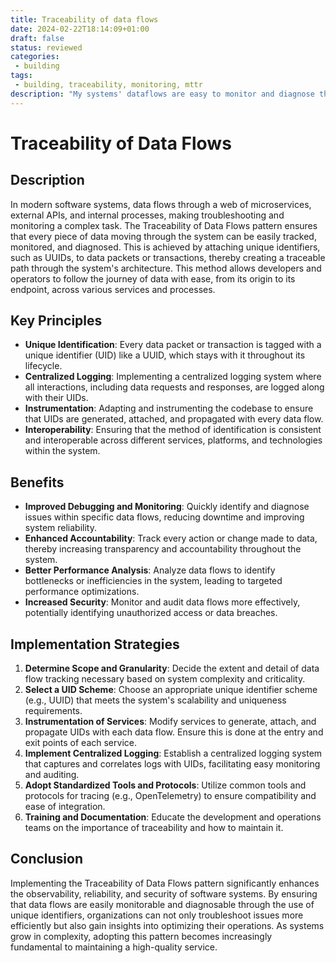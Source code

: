 ```yaml
---
title: Traceability of data flows
date: 2024-02-22T18:14:09+01:00
draft: false
status: reviewed
categories: 
 - building
tags: 
 - building, traceability, monitoring, mttr
description: "My systems' dataflows are easy to monitor and diagnose thanks to correlation (UUIDs...)​​​."
---
```


# Traceability of Data Flows

## Description

In modern software systems, data flows through a web of microservices, external APIs, and internal processes, making troubleshooting and monitoring a complex task. The Traceability of Data Flows pattern ensures that every piece of data moving through the system can be easily tracked, monitored, and diagnosed. This is achieved by attaching unique identifiers, such as UUIDs, to data packets or transactions, thereby creating a traceable path through the system's architecture. This method allows developers and operators to follow the journey of data with ease, from its origin to its endpoint, across various services and processes.

## Key Principles

- **Unique Identification**: Every data packet or transaction is tagged with a unique identifier (UID) like a UUID, which stays with it throughout its lifecycle.
- **Centralized Logging**: Implementing a centralized logging system where all interactions, including data requests and responses, are logged along with their UIDs.
- **Instrumentation**: Adapting and instrumenting the codebase to ensure that UIDs are generated, attached, and propagated with every data flow.
- **Interoperability**: Ensuring that the method of identification is consistent and interoperable across different services, platforms, and technologies within the system.

## Benefits

- **Improved Debugging and Monitoring**: Quickly identify and diagnose issues within specific data flows, reducing downtime and improving system reliability.
- **Enhanced Accountability**: Track every action or change made to data, thereby increasing transparency and accountability throughout the system.
- **Better Performance Analysis**: Analyze data flows to identify bottlenecks or inefficiencies in the system, leading to targeted performance optimizations.
- **Increased Security**: Monitor and audit data flows more effectively, potentially identifying unauthorized access or data breaches.

## Implementation Strategies

1. **Determine Scope and Granularity**: Decide the extent and detail of data flow tracking necessary based on system complexity and criticality.
2. **Select a UID Scheme**: Choose an appropriate unique identifier scheme (e.g., UUID) that meets the system's scalability and uniqueness requirements.
3. **Instrumentation of Services**: Modify services to generate, attach, and propagate UIDs with each data flow. Ensure this is done at the entry and exit points of each service.
4. **Implement Centralized Logging**: Establish a centralized logging system that captures and correlates logs with UIDs, facilitating easy monitoring and auditing.
5. **Adopt Standardized Tools and Protocols**: Utilize common tools and protocols for tracing (e.g., OpenTelemetry) to ensure compatibility and ease of integration.
6. **Training and Documentation**: Educate the development and operations teams on the importance of traceability and how to maintain it.

## Conclusion

Implementing the Traceability of Data Flows pattern significantly enhances the observability, reliability, and security of software systems. By ensuring that data flows are easily monitorable and diagnosable through the use of unique identifiers, organizations can not only troubleshoot issues more efficiently but also gain insights into optimizing their operations. As systems grow in complexity, adopting this pattern becomes increasingly fundamental to maintaining a high-quality service.